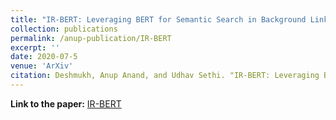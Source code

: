 ```yaml
---
title: "IR-BERT: Leveraging BERT for Semantic Search in Background Linking for News Articles"
collection: publications
permalink: /anup-publication/IR-BERT
excerpt: ''
date: 2020-07-5
venue: 'ArXiv'
citation: Deshmukh, Anup Anand, and Udhav Sethi. "IR-BERT: Leveraging BERT for Semantic Search in Background Linking for News Articles." arXiv preprint arXiv:2007.12603 (2020)
---
```


<!-- ---
title: "IR BERT Leveraging BERT for Semantic Search in Background Linking for News Articles"
collection: publications
permalink: /anup-publication/IR-BERT:-Leveraging-BERT-for-Semantic-Search-in-Background-Linking-for-News-Articles
excerpt: ''
date: 2020-07-01
venue: 'ArXiv'
citation: 
---
 -->

**Link to the paper:** [IR-BERT](https://arxiv.org/abs/2007.12603)



